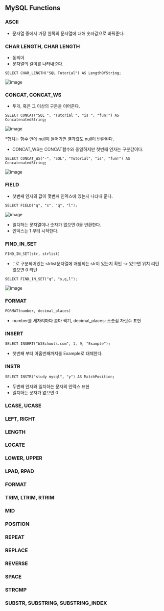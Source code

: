 ## MySQL Functions
### ASCII
- 문자열 중에서 가장 왼쪽의 문자열에 대해 숫자값으로 바꿔준다.
### CHAR LENGTH, CHAR LENGTH
- 동의어
- 문자열의 길이를 나타내준다.
```
SELECT CHAR_LENGTH("SQL Tutorial") AS LengthOfString;
```
![image](https://user-images.githubusercontent.com/60960130/155433732-01fece85-7c68-40a9-9732-ba32e65dd917.png)

### CONCAT, CONCAT_WS
- 두개, 혹은 그 이상의 구문을 이어준다.
```
SELECT CONCAT("SQL ", "Tutorial ", "is ", "fun!") AS ConcatenatedString;
```
![image](https://user-images.githubusercontent.com/60960130/155433956-eec416b7-7c06-4532-918d-10214742a2bd.png)

*합치는 함수 안에 null이 들어가면 결과값도 null이 반환된다.

- CONCAT_WS는 CONCAT함수와 동일하지만 첫번째 인자는 구분값이다.
```
SELECT CONCAT_WS("-", "SQL", "Tutorial", "is", "fun!") AS ConcatenatedString;
```
![image](https://user-images.githubusercontent.com/60960130/155434109-7f288542-0856-4cb2-86de-4f01ea924507.png)

### FIELD
- 첫번째 인자의 값이 몇번째 인덱스에 있는지 나타내 준다.
```
SELECT FIELD("q", "s", "q", "l");
```
![image](https://user-images.githubusercontent.com/60960130/155434867-161183fb-a4d2-4105-842f-71063aa0a6fe.png)
- 일치하는 문자열이나 숫자가 없으면 0을 반환한다.
- 인덱스는 1 부터 시작한다.
### FIND_IN_SET
```
FIND_IN_SET(str, strlist)
```
- ','로 구분되어있는 strlist문자열에 매칭되는 str이 있는지 확인 -> 있으면 위치 리턴 없으면 0 리턴
```
SELECT FIND_IN_SET("q", "s,q,l");
```
![image](https://user-images.githubusercontent.com/60960130/155435203-17d541fd-76ab-43ce-ac2c-945c3c372c13.png)

### FORMAT
```
FORMAT(number, decimal_places)
```
- number를 세자리마다 콤마 찍기, decimal_places: 소숫점 자릿수 표현
### INSERT
```
SELECT INSERT("W3Schools.com", 1, 9, "Example");
```
- 첫번째 부터 아홉번째까지를 Example로 대체한다.
### INSTR
```
SELECT INSTR("study mysql", "y") AS MatchPosition;
```
- 두번째 인자와 일치하는 문자의 인덱스 표현
- 일치하는 문자가 없으면 0
### LCASE, UCASE
### LEFT, RIGHT
### LENGTH
### LOCATE
### LOWER, UPPER
### LPAD, RPAD
### FORMAT
### TRIM, LTRIM, RTRIM
### MID
### POSITION
### REPEAT
### REPLACE
### REVERSE
### SPACE
### STRCMP
### SUBSTR, SUBSTRING, SUBSTRING_INDEX
### 
